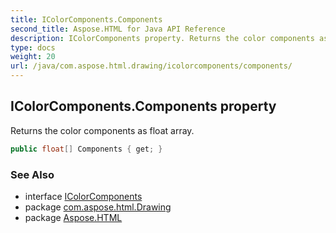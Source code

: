 ```yaml
---
title: IColorComponents.Components
second_title: Aspose.HTML for Java API Reference
description: IColorComponents property. Returns the color components as float array
type: docs
weight: 20
url: /java/com.aspose.html.drawing/icolorcomponents/components/
---
```

## IColorComponents.Components property

Returns the color components as float array.

```java
public float[] Components { get; }
```

### See Also

* interface [IColorComponents](../)
* package [com.aspose.html.Drawing](../../icolorcomponents/)
* package [Aspose.HTML](../../../)
